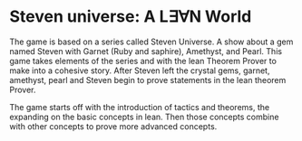 # Steven universe: A L∃∀N World
The game is based on a series called Steven Universe. A show about a gem named Steven with Garnet (Ruby and saphire), Amethyst, and Pearl. This game takes elements of the series and with the lean Theorem Prover to make into a cohesive story. After Steven left the crystal gems, garnet, amethyst, pearl and Steven begin to prove statements in the lean theorem Prover.

The game starts off with the introduction of tactics and theorems, the expanding on the basic concepts in lean. Then those concepts combine with other concepts to prove more advanced concepts.

